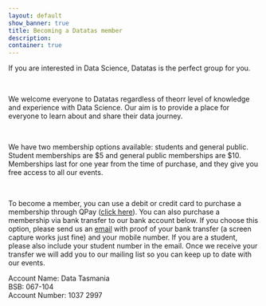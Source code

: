 ```yaml
---
layout: default
show_banner: true
title: Becoming a Datatas member
description: 
container: true
---
```


<section class="mission shadow_up">
    <div class="container">
        <div class="row">
            <div class="col-sm-12">
                <p>If you are interested in Data Science, Datatas is the perfect group for you.</p>
                <br>
                <p>We welcome everyone to Datatas regardless of theorr level of knowledge and experience with Data Science. Our aim is to provide a place for everyone to learn about and share their data journey.</p>
                <br>
                <p> We have two membership options available: students and general public. Student memberships are $5 and general public memberships are $10. Memberships last for one year from the time of purchase, and they give you free access to all our events.</p>
                <br>
                <p>To become a member, you can use a debit or credit card to purchase a membership through QPay (<a href="https://datatas.getqpay.com">click here</a>). You can also purchase a membership via bank transfer to our bank account below. If you choose this option, please send us an <a href="mailto:datatasau@gmail.com">email</a> with proof of your bank transfer (a screen capture works just fine) and your mobile number. If you are a student, please also include your student number in the email. Once we receive your transfer we will add you to our mailing list so you can keep up to date with our events.</p>
                <p>Account Name: Data Tasmania<br>
                BSB: 067-104<br>
                Account Number: 1037 2997<br></p>
                <br>

